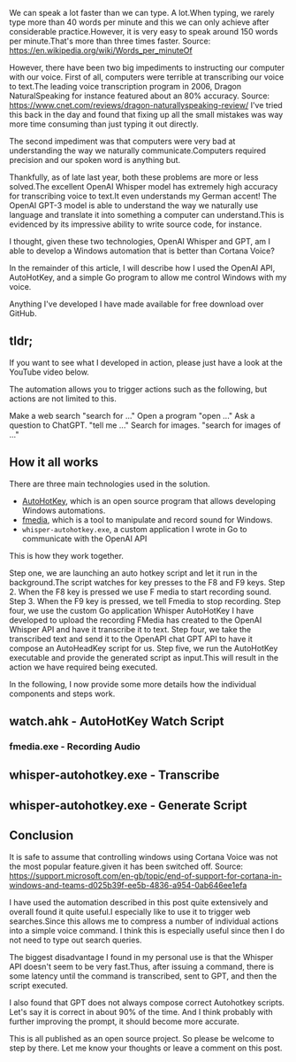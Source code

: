 
We can speak a lot faster than we can type. A lot.When typing, we rarely type more than 40 words per minute and this we can only achieve after considerable practice.However, it is very easy to speak around 150 words per minute.That's more than three times faster. Source: https://en.wikipedia.org/wiki/Words_per_minuteOf 

However, there have been two big impediments to instructing our computer with our voice. First of all, computers were terrible at transcribing our voice to text.The leading voice transcription program in 2006, Dragon NaturalSpeaking for instance featured about an 80% accuracy. Source: https://www.cnet.com/reviews/dragon-naturallyspeaking-review/ I've tried this back in the day and found that fixing up all the small mistakes was way more time consuming than just typing it out directly.  

The second impediment was that computers were very bad at understanding the way we naturally communicate.Computers required precision and our spoken word is anything but.

Thankfully, as of late last year, both these problems are more or less solved.The excellent OpenAI Whisper model has extremely high accuracy for transcribing voice to text.It even understands my German accent! The OpenAI GPT-3 model is able to understand the way we naturally use language and translate it into something a computer can understand.This is evidenced by its impressive ability to write source code, for instance.

I thought, given these two technologies, OpenAI Whisper and GPT, am I able to develop a Windows automation that is better than Cortana Voice?

In the remainder of this article, I will describe how I used the OpenAI API, AutoHotKey, and a simple Go program to allow me control Windows with my voice.

Anything I've developed I have made available for free download over GitHub.

## tldr;

If you want to see what I developed in action, please just have a look at the YouTube video below.


The automation allows you to trigger actions such as the following, but actions are not limited to this.

Make a web search "search for ..."
Open a program "open ..."
Ask a question to ChatGPT. "tell me ..."
Search for images. "search for images of ..."

## How it all works

There are three main technologies used in the solution.

 - [AutoHotKey](https://www.autohotkey.com/), which is an open source program that allows developing Windows automations.
 - [fmedia](https://stsaz.github.io/fmedia/), which is a tool to manipulate and record sound for Windows. 
 - `whisper-autohotkey.exe`, a custom application I wrote in Go to communicate with the OpenAI API

This is how they work together.

Step one, we are launching an auto hotkey script and let it run in the background.The script watches for key presses to the F8 and F9 keys.
Step 2. When the F8 key is pressed we use F media to start recording sound.
Step 3. When the F9 key is pressed, we tell Fmedia to stop recording.
Step four, we use the custom Go application Whisper AutoHotKey I have developed to upload the recording FMedia has created to the OpenAI Whisper API and have it transcribe it to text.
Step four, we take the transcribed text and send it to the OpenAPI chat GPT API to have it compose an AutoHeadKey script for us.
Step five, we run the AutoHotKey executable and provide the generated script as input.This will result in the action we have required being executed.

In the following, I now provide some more details how the individual components and steps work.

## watch.ahk - AutoHotKey Watch Script



### fmedia.exe - Recording Audio


## whisper-autohotkey.exe - Transcribe


## whisper-autohotkey.exe - Generate Script

## Conclusion

It is safe to assume that controlling windows using Cortana Voice was not the most popular feature.given it has been switched off. Source: https://support.microsoft.com/en-gb/topic/end-of-support-for-cortana-in-windows-and-teams-d025b39f-ee5b-4836-a954-0ab646ee1efa

I have used the automation described in this post quite extensively and overall found it quite useful.I especially like to use it to trigger web searches.Since this allows me to compress a number of individual actions into a simple voice command. I think this is especially useful since then I do not need to type out search queries.

The biggest disadvantage I found in my personal use is that the Whisper API doesn't seem to be very fast.Thus, after issuing a command, there is some latency until the command is transcribed, sent to GPT, and then the script executed.

I also found that GPT does not always compose correct Autohotkey scripts. Let's say it is correct in about 90% of the time. And I think probably with further improving the prompt, it should become more accurate.

This is all published as an open source project. So please be welcome to step by there. Let me know your thoughts or leave a comment on this post.






